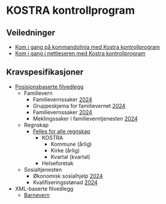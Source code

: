 # **KOSTRA kontrollprogram**

## Veiledninger

* [Kom i gang på kommandolinja med Kostra kontrollprogram](konsoll/README.md)
* [Kom i gang i nettleseren med Kostra kontrollprogram](web/README.md)

## Kravspesifikasjoner

* [Posisjonsbaserte filvedlegg](/kravspesifikasjon/felles_posisjonsbaserte_filvedlegg.md)
  * Familievern
    * Familievernssaker [2024](/kravspesifikasjon/specs_familievern_52AF_familievernsaker_2024)
    * Gruppeskjema for familievernet [2024](/kravspesifikasjon/specs_familievern_52BF_gruppeskjema_2024)
    * Familievernssaker [2024](/kravspesifikasjon/specs_familievern_53F_utadrettet_virksomhet_i_familievernet_2024)
    * Meklingssaker i familieverntjenesten [2024](/kravspesifikasjon/specs_familievern_55F_meklingssaker_i_familieverntjenesten_2024)
  * Regnskap
    * [Felles for alle regnskap](/kravspesifikasjon/felles_regnskap.md)
      * KOSTRA
        * Kommune (årlig)
        * Kirke (årlig)
        * Kvartal (kvartal)
      * Helseforetak
  * Sosialtjenesten
    * Økonomisk sosialhjelp [2024](/kravspesifikasjon/specs_sosialtjenesten_11F_okonomisk_sosialhjelp_2024)
    * Kvalifiseringsstønad [2024](/kravspesifikasjon/specs_sosialtjenesten_11CF_kvalifiseringsstonad_2024)
* XML-baserte filvedlegg
  * [Barnevern](/kravspesifikasjon/specs_barnevernstjenesten_15F_barnevern_20YY) 
